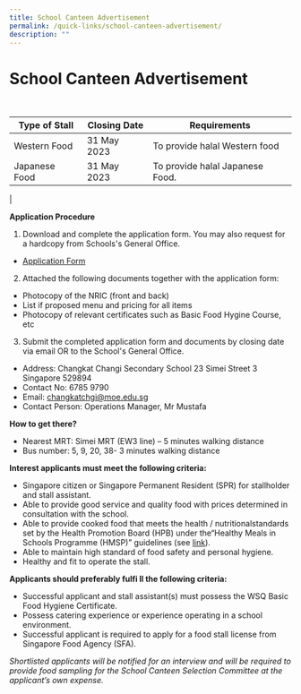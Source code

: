 ```yaml
---
title: School Canteen Advertisement
permalink: /quick-links/school-canteen-advertisement/
description: ""
---
```

# **School Canteen Advertisement**
<br>

| Type of Stall | Closing Date | Requirements |
| -------- | -------- | -------- |
| Western Food    | 31 May 2023     | To provide halal Western food    |
| Japanese Food   | 31 May 2023 | To provide halal Japanese Food.|
|

**Application Procedure**

1. Download and complete the application form. You may also request for a hardcopy from Schools's General Office.
*  [Application Form](/files/appexistingsch.pdf)
2.  Attached the following documents together with the application form:
*   Photocopy of the NRIC (front and back)
*   List if proposed menu and pricing for all items
*   Photocopy of relevant certificates such as Basic Food Hygine Course, etc
3. Submit the completed application form and documents by closing date via email OR to the School's General Office.
*  Address: Changkat Changi Secondary School  23 Simei Street 3 Singapore 529894
*  Contact No: 6785 9790
*  Email:  changkatchgi@moe.edu.sg
*  Contact Person: Operations Manager, Mr Mustafa   

**How to get there?**

* Nearest MRT: Simei MRT (EW3 line) – 5 minutes walking distance
* Bus number: 5, 9, 20, 38- 3 minutes walking distance

**Interest applicants must meet the following criteria:**

* Singapore citizen or Singapore Permanent Resident (SPR) for stallholder and stall assistant.
* Able to provide good service and quality food with prices determined in consultation with the school.
* Able to provide cooked food that meets the health / nutritionalstandards set by the Health Promotion Board (HPB) under the“Healthy Meals in Schools Programme (HMSP)” guidelines (see [link](https://www.hpb.gov.sg/schools/school-programmes/healthy-meals-in-schools-programme)).
* Able to maintain high standard of food safety and personal hygiene.
* Healthy and fit to operate the stall.

**Applicants should preferably fulfi ll the following criteria:**
* Successful applicant and stall assistant(s) must possess the WSQ Basic Food Hygiene Certificate.
* Possess catering experience or experience operating in a school environment.
* Successful applicant is required to apply for a food stall license from Singapore Food Agency (SFA).

*Shortlisted applicants will be notified for an interview and will be required to provide food sampling for the School Canteen Selection Committee at the applicant’s own expense.*